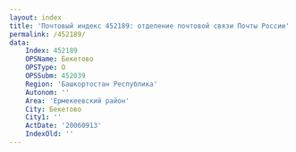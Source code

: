 ```yaml
---
layout: index
title: 'Почтовый индекс 452189: отделение почтовой связи Почты России'
permalink: /452189/
data:
    Index: 452189
    OPSName: Бекетово
    OPSType: О
    OPSSubm: 452039
    Region: 'Башкортостан Республика'
    Autonom: ''
    Area: 'Ермекеевский район'
    City: Бекетово
    City1: ''
    ActDate: '20060913'
    IndexOld: ''
---
```

